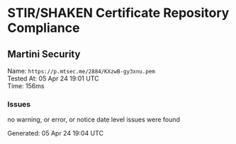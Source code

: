 # STIR/SHAKEN Certificate Repository Compliance

## Martini Security

Name: `https://p.mtsec.me/2884/KXzwB-gy3xnu.pem`\
Tested At: 05 Apr 24 19:01 UTC\
Time: 156ms

### Issues

no warning, or error, or notice date level issues were found

Generated: 05 Apr 24 19:04 UTC